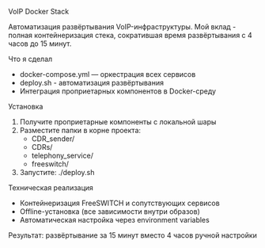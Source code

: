 VoIP Docker Stack

Автоматизация развёртывания VoIP-инфраструктуры. Мой вклад - полная контейнеризация стека, сократившая время развёртывания с 4 часов до 15 минут.

Что я сделал

- docker-compose.yml — оркестрация всех сервисов
- deploy.sh - автоматизация развёртывания  
- Интеграция проприетарных компонентов в Docker-среду

Установка

1. Получите проприетарные компоненты c локальной шары
2. Разместите папки в корне проекта:
   - CDR_sender/
   - CDRs/
   - telephony_service/
   - freeswitch/
3. Запустите: ./deploy.sh

Техническая реализация

- Контейнеризация FreeSWITCH и сопутствующих сервисов
- Offline-установка (все зависимости внутри образов)
- Автоматическая настройка через environment variables

Результат: развёртывание за 15 минут вместо 4 часов ручной настройки
